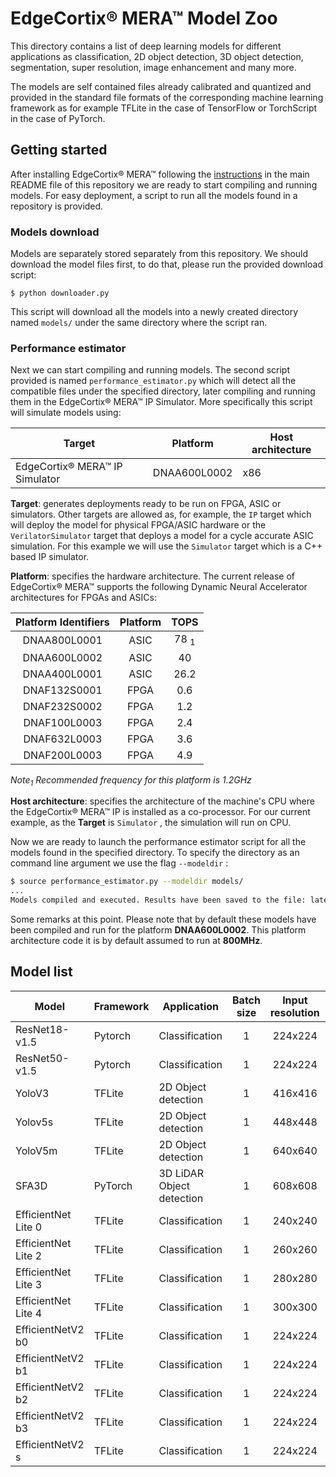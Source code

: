 # EdgeCortix&reg; MERA&trade; Model Zoo

This directory contains a list of deep learning models for different applications as classification, 2D object detection, 3D object detection, segmentation, super resolution, image enhancement and many more.

The models are self contained files already calibrated and quantized and provided in the standard file formats of the corresponding machine learning framework as for example TFLite in the case of TensorFlow or TorchScript in the case of PyTorch.

## Getting started

After installing EdgeCortix&reg; MERA&trade; following the [instructions](https://github.com/Edgecortix-Inc/mera/blob/main/README.md#installation-guide) in the main README file of this repository we are ready to start compiling and running models. For easy deployment, a script to run all the models found in a repository is provided.

### Models download

Models are separately stored separately from this repository. We should download the model files first, to do that, please run the provided download script:

```
$ python downloader.py
```

This script will download all the models into a newly created directory named `models/` under the same directory where the script ran.

### Performance estimator

Next we can start compiling and running models. The second script provided is named `performance_estimator.py` which will detect all the compatible files under the specified directory, later compiling and running them in the EdgeCortix&reg; MERA&trade; IP Simulator. More specifically this script will simulate models using:

| Target                                   | Platform     | Host architecture |
| ---------------------------------------- | ------------ | ----------------- |
| EdgeCortix&reg; MERA&trade; IP Simulator | DNAA600L0002 | x86               |

**Target**: generates deployments ready to be run on FPGA, ASIC or simulators. Other targets are allowed as, for example, the `IP` target which will deploy the model for physical FPGA/ASIC hardware or the `VerilatorSimulator` target that deploys a model for a cycle accurate ASIC simulation. For this example we will use the `Simulator` target which is a C++ based IP simulator.

**Platform**: specifies the hardware architecture. The current release of EdgeCortix&reg; MERA™ supports the following Dynamic Neural Accelerator architectures for FPGAs and ASICs:

| Platform Identifiers | Platform |      TOPS       |
| :------------------: | :------: | :-------------: |
|     DNAA800L0001     |   ASIC   | 78 <sub>1</sub> |
|     DNAA600L0002     |   ASIC   |       40        |
|     DNAA400L0001     |   ASIC   |      26.2       |
|     DNAF132S0001     |   FPGA   |       0.6       |
|     DNAF232S0002     |   FPGA   |       1.2       |
|     DNAF100L0003     |   FPGA   |       2.4       |
|     DNAF632L0003     |   FPGA   |       3.6       |
|     DNAF200L0003     |   FPGA   |       4.9       |

*Note<sub>1</sub> Recommended frequency for this platform is 1.2GHz*

**Host architecture**: specifies the architecture of the machine's CPU where the  EdgeCortix&reg; MERA™ IP is installed as a co-processor. For our current example, as the **Target** is `Simulator` , the simulation will run on CPU.

Now we are ready to launch the performance estimator script for all the models found in the specified directory. To specify the directory as an command line argument we use the flag `--modeldir` :

```bash
$ source performance_estimator.py --modeldir models/
...
Models compiled and executed. Results have been saved to the file: latencies.txt
```

Some remarks at this point. Please note that by default these models have been compiled and run for the platform **DNAA600L0002**. This platform architecture code it is by default assumed to run at **800MHz**. 

## Model list

| Model               | Framework   | Application                 | Batch size | Input resolution | Precision | Calibration data | Link                                                                  |
| ------------------- | ----------- | --------------------------- | :-------: | :--------------: | :-------: | :--------------: | --------------------------------------------------------------------- |
| ResNet18-v1.5       | Pytorch     | Classification              |     1     |     224x224      |   int8    |    Real data     | [link](https://edgecortix.box.com/s/f5tdfd6bgvhhvmcgm79vezk1ldbu77nc) |
| ResNet50-v1.5       | Pytorch     | Classification              |     1     |     224x224      |   int8    |    Real data     | [link](https://edgecortix.box.com/s/fhq3th1docshkdth66g5hlrqkb9z47x8) |
| YoloV3              | TFLite      | 2D Object detection         |     1     |     416x416      |   int8    |    Real data     | [link](https://edgecortix.box.com/s/bzpqnmkocme40grb5tfvrrdv2eaz9r4u) |
| Yolov5s             | TFLite      | 2D Object detection         |     1     |     448x448      |   int8    |    Real data     | [link](https://edgecortix.box.com/s/fgqwykxpw4xdy3tfc1mx4c82pk1ko8i9) |
| YoloV5m             | TFLite      | 2D Object detection         |     1     |     640x640      |   int8    |    Real data     | [link](https://edgecortix.box.com/s/3za6yi4g8jl263uxzix3awj73szq539g) |
| SFA3D               | PyTorch     | 3D LiDAR Object detection   |     1     |     608x608      |   int8    |    Real data     | [link](https://edgecortix.box.com/s/4smmrry1sgaj7imr548xmu4265fvwaua) |
| EfficientNet Lite 0 | TFLite      | Classification              |     1     |     240x240      |   int8    |    Real data     | [link](https://edgecortix.box.com/s/o7jvspeak5jqhysrcs58v6stgq4hfe3a) |
| EfficientNet Lite 2 | TFLite      | Classification              |     1     |     260x260      |   int8    |    Real data     | [link](https://edgecortix.box.com/s/ita019roakdur9gp4tqntxlrzc1qmglr) |
| EfficientNet Lite 3 | TFLite      | Classification              |     1     |     280x280      |   int8    |    Real data     | [link](https://edgecortix.box.com/s/jheozwqcalm2e10rdtlr4q4dp4fgpx1f) |
| EfficientNet Lite 4 | TFLite      | Classification              |     1     |     300x300      |   int8    |    Real data     | [link](https://edgecortix.box.com/s/m0k7vj8fwgykinmpt6enjxb6p0fppfvf) |
| EfficientNetV2 b0   | TFLite      | Classification              |     1     |     224x224      |   int8    |   Random data    | [link](https://edgecortix.box.com/s/9cgafa2w2ph0erqszhg0ck1qr9t9ap3x) |
| EfficientNetV2 b1   | TFLite      | Classification              |     1     |     224x224      |   int8    |   Random data    | [link](https://edgecortix.box.com/s/vjkorhuh6ihr0ulc1hjjcw0nyahvj72q) |
| EfficientNetV2 b2   | TFLite      | Classification              |     1     |     224x224      |   int8    |   Random data    | [link](https://edgecortix.box.com/s/75hgakm13i3kdezau3nqjke6mal46atp) |
| EfficientNetV2 b3   | TFLite      | Classification              |     1     |     224x224      |   int8    |   Random data    | [link](https://edgecortix.box.com/s/av9kgmnp4n0pl9tmi1qd0z2743ujc19i) |
| EfficientNetV2 s    | TFLite      | Classification              |     1     |     224x224      |   int8    |   Random data    | [link](https://edgecortix.box.com/s/ox54kf0pta2g1f39q7452so4fc35syy4) |
